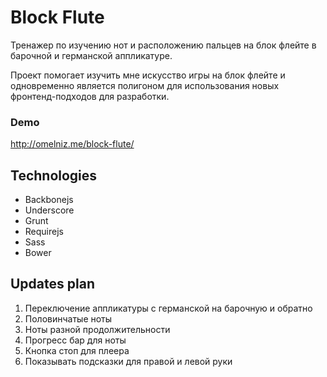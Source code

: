 # Block Flute
Тренажер по изучению нот и расположению пальцев на блок флейте в барочной и германской аппликатуре.

Проект помогает изучить мне искусство игры на блок флейте и одновременно является полигоном для использования новых фронтенд-подходов для разработки.

### Demo
<http://omelniz.me/block-flute/>

## Technologies
- Backbonejs
- Underscore
- Grunt
- Requirejs
- Sass
- Bower

## Updates plan
1. Переключение аппликатуры с германской на барочную и обратно
2. Половинчатые ноты
3. Ноты разной продолжительности
4. Прогресс бар для ноты
5. Кнопка стоп для плеера
6. Показывать подсказки для правой и левой руки

